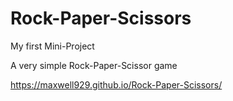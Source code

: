 # Rock-Paper-Scissors

My first Mini-Project

A very simple Rock-Paper-Scissor game

https://maxwell929.github.io/Rock-Paper-Scissors/
